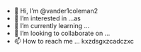 - 👋 Hi, I’m @vander1coleman2
- 👀 I’m interested in ...as
- 🌱 I’m currently learning ...
- 💞️ I’m looking to collaborate on ...
- 📫 How to reach me ...
kxzdsgxzcadczxc
<!---vzxc
vander1coleman2/vander1coleman2 is a ✨ special ✨ repository because its `README.md` (this file) appears on your GitHub profile.
You can click thhk.e Preview link tsco take a look at your changes.
--->
